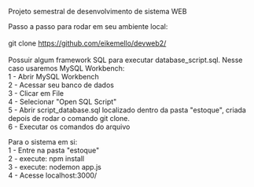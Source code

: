 Projeto semestral de desenvolvimento de sistema WEB

Passo a passo para rodar em seu ambiente local:<br><br>
git clone https://github.com/eikemello/devweb2/ <br><br>
Possuir algum framework SQL para executar database_script.sql. Nesse caso usaremos MySQL Workbench: <br>
1 - Abrir MySQL Workbench<br>
2 - Acessar seu banco de dados <br>
3 - Clicar em File<br>
4 - Selecionar "Open SQL Script"<br>
5 - Abrir script_database.sql localizado dentro da pasta "estoque", criada depois de rodar o comando git clone.<br>
6 - Executar os comandos do arquivo<br>

Para o sistema em si:<br>
1 - Entre na pasta "estoque" <br>
2 - execute: npm install <br>
3 - execute: nodemon app.js<br>
4 - Acesse localhost:3000/
